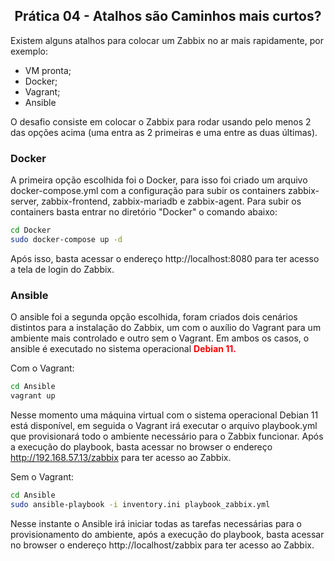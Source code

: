 <h2 align="center">Prática 04 - Atalhos são Caminhos mais curtos?</h2>

Existem alguns atalhos para colocar um Zabbix no ar mais rapidamente, por exemplo:

- VM pronta;
- Docker;
- Vagrant;
- Ansible

O desafio consiste em colocar o Zabbix para rodar usando pelo menos 2 das opções acima (uma entra as 2 primeiras e uma entre as duas últimas).

### Docker

A primeira opção escolhida foi o Docker, para isso foi criado um arquivo docker-compose.yml com a configuração para subir os containers zabbix-server, zabbix-frontend, zabbix-mariadb e zabbix-agent. Para subir os containers basta entrar no diretório "Docker" o comando abaixo:

```bash
cd Docker
sudo docker-compose up -d
```

Após isso, basta acessar o endereço http://localhost:8080 para ter acesso a tela de login do Zabbix.

### Ansible 

O ansible foi a segunda opção escolhida, foram criados dois cenários distintos para a instalação do Zabbix, um com o auxílio do Vagrant para um ambiente mais controlado e outro sem o Vagrant.
Em ambos os casos, o ansible é executado no sistema operacional <strong style="color:red;">Debian 11.</strong>

Com o Vagrant:

```bash
cd Ansible
vagrant up
```

Nesse momento uma máquina virtual com o sistema operacional Debian 11 está disponível, em seguida o Vagrant irá executar o arquivo playbook.yml que provisionará todo o ambiente necessário para o Zabbix funcionar. Após a execução do playbook, basta acessar no browser o endereço http://192.168.57.13/zabbix para ter acesso ao Zabbix.

Sem o Vagrant:

```bash
cd Ansible
sudo ansible-playbook -i inventory.ini playbook_zabbix.yml
```

Nesse instante o Ansible irá iniciar todas as tarefas necessárias para o provisionamento do ambiente, após a execução do playbook, basta acessar no browser o endereço http://localhost/zabbix para ter acesso ao Zabbix.



